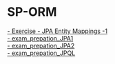 # SP-ORM

<a href="https://github.com/oliverloye/SP-ORM/tree/master/JPAEntityMappings1">- Exercise - JPA Entity Mappings -1</a>
<br>
<a href="https://github.com/oliverloye/SP-ORM/tree/master/prep_JPA1">- exam_prepation_JPA1</a>
<br>
<a href="https://github.com/oliverloye/SP-ORM/tree/master/prep_JPA2">- exam_prepation_JPA2</a>
<br>
<a href="https://github.com/oliverloye/SP-ORM/tree/master/prep_JPQL">- exam_prepation_JPQL</a>
<br>
